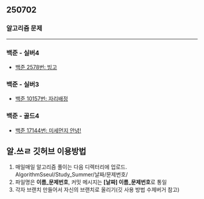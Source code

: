 ## 250702

### 알고리즘 문제

---

### 백준 - 실버4
- [백준 2578번: 빙고](https://www.acmicpc.net/problem/2578)

### 백준 - 실버3
- [백준 10157번: 자리배정](https://www.acmicpc.net/problem/10157)

### 백준 - 골드4
- [백준 17144번: 미세먼지 안녕!](https://www.acmicpc.net/problem/17144)

## 알.쓰ㄹ 깃허브 이용방법
1. 매일매일 알고리즘 풀이는 다음 디렉터리에 업로드. AlgorithmSseul/Study_Summer/날짜/문제번호/
2. 파일명은 **이름_문제번호**, 커밋 메시지는 **[날짜] 이름_문제번호**로 통일
3. 각자 브랜치 만들어서 자신의 브랜치로 올리기(깃 사용 방법 수제버거 참고)
